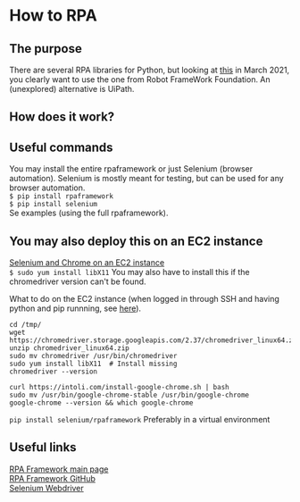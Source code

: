 # How to RPA

## The purpose
There are several RPA libraries for Python, but looking at [this](https://research.aimultiple.com/python-rpa/) in March 2021, you clearly want to use the one from Robot FrameWork Foundation.
An (unexplored) alternative is UiPath.

## How does it work?

## Useful commands
You may install the entire rpaframework or just Selenium (browser automation). Selenium is mostly meant for testing, but can be used for any browser automation.  
`$ pip install rpaframework`  
`$ pip install selenium`  
Se examples (using the full rpaframework).

## You may also deploy this on an EC2 instance
[Selenium and Chrome on an EC2 instance](https://praneeth-kandula.medium.com/running-python-scripts-on-an-aws-ec2-instance-8c01f9ee7b2f)  
`$ sudo yum install libX11` You may also have to install this if the chromedriver version can't be found.  

What to do on the EC2 instance (when logged in through SSH and having python and pip runnning, see [here](https://github.com/espegun/AWS/tree/main/how_to_EC2)).
```
cd /tmp/
wget https://chromedriver.storage.googleapis.com/2.37/chromedriver_linux64.zip
unzip chromedriver_linux64.zip
sudo mv chromedriver /usr/bin/chromedriver
sudo yum install libX11  # Install missing 
chromedriver --version
```
```
curl https://intoli.com/install-google-chrome.sh | bash
sudo mv /usr/bin/google-chrome-stable /usr/bin/google-chrome
google-chrome --version && which google-chrome
```

`pip install selenium/rpaframework` Preferably in a virtual environment





## Useful links
[RPA Framework main page](https://rpaframework.org/#)  
[RPA Framework GitHub](https://github.com/robotframework/foundation)  
[Selenium Webdriver](https://www.selenium.dev/documentation/en/getting_started/quick/)  

